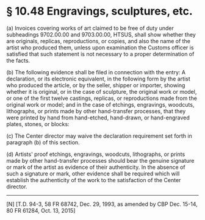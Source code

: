 # § 10.48   Engravings, sculptures, etc.

(a) Invoices covering works of art claimed to be free of duty under subheadings 9702.00.00 and 9703.00.00, HTSUS, shall show whether they are originals, replicas, reproductions, or copies, and also the name of the artist who produced them, unless upon examination the Customs officer is satisfied that such statement is not necessary to a proper determination of the facts.


(b) The following evidence shall be filed in connection with the entry: A declaration, or its electronic equivalent, in the following form by the artist who produced the article, or by the seller, shipper or importer, showing whether it is original, or in the case of sculpture, the original work or model, or one of the first twelve castings, replicas, or reproductions made from the original work or model; and in the case of etchings, engravings, woodcuts, lithographs, or prints made by other hand-transfer processes, that they were printed by hand from hand-etched, hand-drawn, or hand-engraved plates, stones, or blocks:


(c) The Center director may waive the declaration requirement set forth in paragraph (b) of this section.


(d) Artists' proof etchings, engravings, woodcuts, lithographs, or prints made by other hand-transfer processes should bear the genuine signature or mark of the artist as evidence of their authenticity. In the absence of such a signature or mark, other evidence shall be required which will establish the authenticity of the work to the satisfaction of the Center director.



---

[N] [T.D. 94-3, 58 FR 68742, Dec. 29, 1993, as amended by CBP Dec. 15-14, 80 FR 61284, Oct. 13, 2015]




